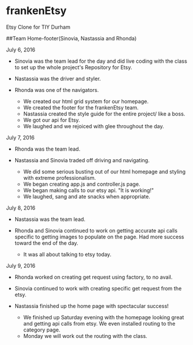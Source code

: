 # frankenEtsy
Etsy Clone for TIY Durham


##Team Home-footer(Sinovia, Nastassia and Rhonda)

July 6, 2016

* Sinovia was the team lead for the day and did live coding with the class to set up the whole project's Repository for Etsy.
* Nastassia was the driver and styler.
* Rhonda was one of the navigators.


    * We created our html grid system for our homepage.
    * We created the footer for the frankenEtsy team.
    * Nastassia created the style guide for the entire project/ like a boss.
    * We got our api for Etsy.
    * We laughed and we rejoiced with glee throughout the day.

July 7, 2016

* Rhonda was the team lead.
* Nastassia and Sinovia traded off driving and navigating.

    * We did some serious busting out of our html homepage and styling with extreme professionalism.
    * We began creating app.js and controller.js page.
    * We began making calls to our etsy api.  "It is working!"
    * We laughed, sang and ate snacks when appropriate.

July 8, 2016

* Nastassia was the team lead.
* Rhonda and Sinovia continued to work on getting accurate api calls         specific to getting images to populate on the page.  Had more success toward the end of the day.

    * It was all about talking to etsy today.


July 9, 2016

* Rhonda worked on creating get request using factory, to no avail.
* Sinovia continued to work with creating specific get request from the etsy.
* Nastassia finished up the home page with spectacular success!

    * We finished up Saturday evening with the homepage looking great and getting api calls from etsy.  We even installed routing to the category page.    
    * Monday we will work out the routing with the class.
